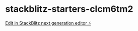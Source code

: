 # stackblitz-starters-clcm6tm2

[Edit in StackBlitz next generation editor ⚡️](https://stackblitz.com/~/github.com/stevyhacker/stackblitz-starters-clcm6tm2)